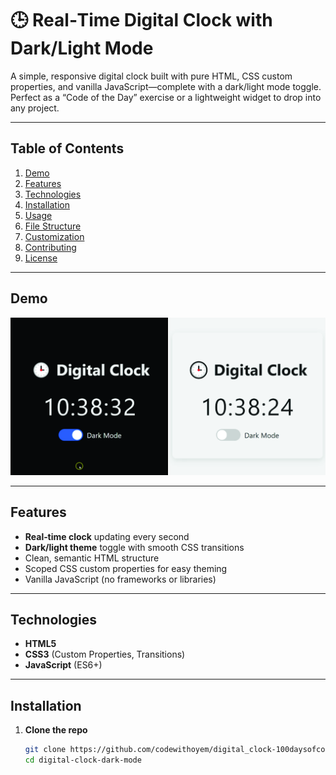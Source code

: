 # 🕒 Real‑Time Digital Clock with Dark/Light Mode

A simple, responsive digital clock built with pure HTML, CSS custom properties, and vanilla JavaScript—complete with a dark/light mode toggle. Perfect as a “Code of the Day” exercise or a lightweight widget to drop into any project.

---

## Table of Contents

1. [Demo](#demo)  
2. [Features](#features)  
3. [Technologies](#technologies)  
4. [Installation](#installation)  
5. [Usage](#usage)  
6. [File Structure](#file-structure)  
7. [Customization](#customization)  
8. [Contributing](#contributing)  
9. [License](#license)  

---

## Demo

![Clock Demo](demo-screenshot.jpg)

---

## Features

- **Real‑time clock** updating every second  
- **Dark/light theme** toggle with smooth CSS transitions  
- Clean, semantic HTML structure  
- Scoped CSS custom properties for easy theming  
- Vanilla JavaScript (no frameworks or libraries)  

---

## Technologies

- **HTML5**  
- **CSS3** (Custom Properties, Transitions)  
- **JavaScript** (ES6+)  

---

## Installation

1. **Clone the repo**  
   ```bash
   git clone https://github.com/codewithoyem/digital_clock-100daysofcode.git
   cd digital-clock-dark-mode
